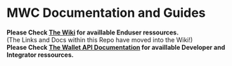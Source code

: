 # MWC Documentation and Guides

**Please Check [The Wiki](../../wiki) for availlable Enduser ressources.**<br> (The Links and Docs within this Repo have moved into the Wiki!) <br>
**Please Check [The Wallet API Documentation](https://mwcproject.github.io/grin_wallet_api/trait.OwnerRpc.html) for availlable Developer and Integrator ressources.**<br> 

